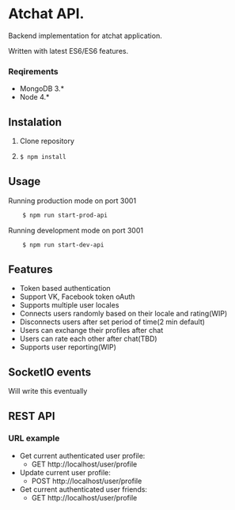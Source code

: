 # Atchat API. 
Backend implementation for atchat application.

Written with latest ES6/ES6 features.

### Reqirements
 * MongoDB 3.*
 * Node 4.*
## Instalation
1. Clone repository
2.  ```bash
    $ npm install 
    ```
## Usage
Running production mode on port 3001
```bash
    $ npm run start-prod-api
```
Running development mode on port 3001
```bash
    $ npm run start-dev-api
```

## Features
  * Token based authentication
  * Support VK, Facebook token oAuth
  * Supports multiple user locales
  * Connects users randomly based on their locale and rating(WIP)
  * Disconnects users after set period of time(2 min default)
  * Users can exchange their profiles after chat
  * Users can rate each other after chat(TBD)
  * Supports user reporting(WIP)
  

## SocketIO events
Will write this eventually 

## REST API
### URL example
* Get current authenticated user profile:
  * GET http://localhost/user/profile
* Update current user profile:
  * POST http://localhost/user/profile
* Get current authenticated user friends:
  * GET http://localhost/user/profile

